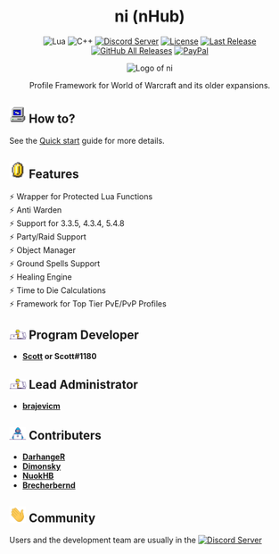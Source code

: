 <!-- markdownlint-disable MD004 MD033 -->
<div align="center">

# ni (nHub)

![Lua](https://img.shields.io/badge/Lua-2C2D72?style=flat-squaree&logo=lua&logoColor=white)
![C++](https://img.shields.io/badge/C%2B%2B-00599C?style=flat-squaree&logo=c%2B%2B&logoColor=white)
[![Discord Server](https://img.shields.io/badge/Discord-7289DA?style=flat-squaree&logo=discord&logoColor=white)](https://discord.gg/xBFKJc6QRr)
[![License](https://img.shields.io/github/license/darhanger/ni?style=flat-square)](https://github.com/darhanger/ni/releases) 
[![Last Release](https://img.shields.io/github/v/release/darhanger/ni?style=flat-square)](https://github.com/darhanger/ni)
[![GitHub All Releases](https://img.shields.io/github/downloads/darhanger/ni/total?style=flat-square)](https://github.com/darhanger/ni/releases)
[![PayPal](https://img.shields.io/badge/PayPal-00457C?style=flat-square&logo=paypal&logoColor=white)](https://www.paypal.com/donate/?cmd=_s-xclick&hosted_button_id=E5ULM2VAQHE9N&source=url)

<img src="https://github.com/darhanger/ni/blob/main/docs/_media/logo.png" alt="Logo of ni" width="256"/>

Profile Framework for World of Warcraft and its older expansions.

</div>

##  <img src="https://github.com/darhanger/darhanger/blob/master/Assets/PC.gif" width="30px"> How to?

See the [Quick start](https://github.com/darhanger/ni/blob/main/docs/getting-started/quickstart.md) guide for more details.

##  <img src="https://github.com/darhanger/darhanger/blob/master/Assets/coin.gif" width="30px"> Features

⚡️ Wrapper for Protected Lua Functions<br>
⚡️ Anti Warden<br>
⚡️ Support for 3.3.5, 4.3.4, 5.4.8<br>
⚡️ Party/Raid Support<br>
⚡️ Object Manager<br>
⚡️ Ground Spells Support<br>
⚡️ Healing Engine<br>
⚡️ Time to Die Calculations<br>
⚡️ Framework for Top Tier PvE/PvP Profiles<br>

## <img src="https://github.com/darhanger/darhanger/blob/master/Assets/Designer.gif" width="30px"> Program Developer

- **[Scott](https://github.com/scizzydo) or Scott#1180**

## <img src="https://github.com/darhanger/darhanger/blob/master/Assets/Designer.gif" width="30px"> Lead Administrator

- **[brajevicm](https://github.com/brajevicm)**

## <img src="https://github.com/darhanger/darhanger/blob/master/Assets/Developer.gif" width="30px"> Contributers

- **[DarhangeR](https://github.com/DarhangeR)**
- **[Dimonsky](https://github.com/Dimonskynew)**
- **[NuokHB](https://github.com/NuokHB/ni/tree/master/addon/Rotations)**
- **[Brecherbernd](https://github.com/Brecherbernd/Doomsday)**

## <img src="https://github.com/darhanger/darhanger/blob/master/Assets/Hi.gif" width="30px"> Community 

Users and the development team are usually in the [![Discord Server](https://img.shields.io/badge/Discord-7289DA?style=flat-squaree&logo=discord&logoColor=white)](https://discord.gg/xBFKJc6QRr)
